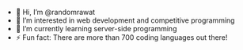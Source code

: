 - 👋 Hi, I’m @randomrawat
- 👀 I’m interested in web development and competitive programming
- 🌱 I’m currently learning server-side programming
- ⚡ Fun fact: There are more than 700 coding languages out there!

<!---
randomrawat/randomrawat is a ✨ special ✨ repository because its `README.md` (this file) appears on your GitHub profile.
You can click the Preview link to take a look at your changes.
--->
